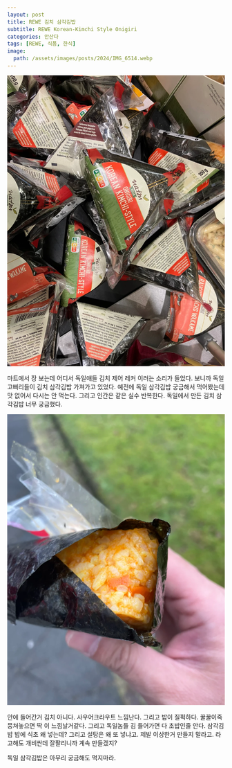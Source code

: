 ```yaml
---
layout: post
title: REWE 김치 삼각김밥
subtitle: REWE Korean-Kimchi Style Onigiri
categories: 안산다
tags: [REWE, 식품, 한식]
image:
  path: /assets/images/posts/2024/IMG_6514.webp
---
```


![Onigiri](/assets/images/posts/2024/IMG_6514.webp)

마트에서 장 보는데 어디서 독일애들 김치 제어 레커 이러는 소리가 들었다. 보니까 독일 고삐리들이 김치 삼각김밥 가져가고 있었다. 예전에 독일 삼각김밥 궁금해서 먹어봤는데 맛 없어서 다시는 안 먹는다. 그리고 인간은 같은 실수 반복한다. 독일에서 만든 김치 삼각김밥 너무 궁금했다.

![Korean Kimchi Onigiri](/assets/images/posts/2024/IMG_6515.webp)

안에 들어간거 김치 아니다. 사우어크라우트 느낌난다. 그리고 밥이 질퍽하다. 꿀꿀이죽 뭉쳐놓으면 딱 이 느낌날거같다. 그리고 독일놈들 김 들어가면 다 초밥인줄 안다. 삼각김밥 밥에 식초 왜 넣는데? 그리고 설탕은 왜 또 넣냐고. 제발 이상한거 만들지 말라고. 라고해도 개비싼데 잘팔리니까 계속 만들겠지?

독일 삼각김밥은 아무리 궁금해도 먹지마라.